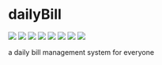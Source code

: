 # dailyBill
![](https://badgen.net/badge/java/11)
![](https://badgen.net/badge/mybatis-plus/3.5.3.1)
![](https://badgen.net/badge/mysql/5.7.39)
![](https://badgen.net/badge/springboot/2.7.8)
![](https://badgen.net/badge/react/18.2.0)
![](https://badgen.net/badge/antd/5.1.6)
![](https://badgen.net/badge/mobx/6.7.0)
![](https://badgen.net/badge/release/v0.0.1/green)

a daily bill management system for everyone

